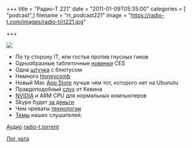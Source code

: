 +++
title = "Радио-Т 221"
date = "2011-01-09T05:35:00"
categories = [ "podcast",]
filename = "rt_podcast221"
image = "https://radio-t.com/images/radio-t/rt221.jpg"

+++

![](https://radio-t.com/images/radio-t/rt221.jpg)

- По ту сторону IT, или гостья против гнусных гиков
- Однообразные таблеточные [новинки](http://www.bgr.com/2011/01/07/the-best-of-ces-2011-so-far/) CES
- Одна [штучка](http://www.bgr.com/2011/01/07/hands-on-with-blackberry-playbook-bridge-video/) с блютусом
- Немного [Honeycomb](http://www.bgr.com/2011/01/05/google-releases-android-3-0-honeycomb-video/)
- Новый Mac [App Store](http://www.readwriteweb.com/archives/apples_new_mac_app_store_our_first_impressions.php) лучше чем тот, которого нет на Ubunutu
- Правдоподобный [слух](http://techcrunch.com/2011/01/07/yet-another-kevin-rose-rumor-ipad-2-coming-in-3-4-weeks/) от Кевина
- [NVIDIA](http://www.osnews.com/story/24209/NVIDIA_Announces_ARM_CPU_for_Desktop_Server_HPC) и ARM CPU для нормальных компьютеров
- Skype будет [за деньги](http://techcrunch.com/2011/01/06/skype-adds-group-video-calling-to-enterprise-offering/)
- Чем чреваты [технологии](http://www.switched.com/2011/01/04/technology-physically-addictive-information-deprivation-disorder/)
- [Темы](http://radio-t.com/temi_dlja_vipuskov/temy-dlya-221/) наших слушателей.

[Аудио](http://archive.rucast.net/radio-t/media/rt_podcast221.mp3)
[radio-t.torrent](http://www.radio-t.com/torrents/rt_podcast221.mp3.torrent)

[Лог чата](http://chat.radio-t.com/logs/radio-t-221.html)
<audio src="http://archive.rucast.net/radio-t/media/rt_podcast221.mp3" preload="none"></audio>